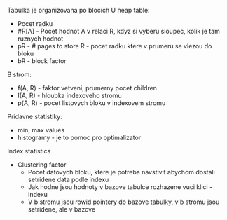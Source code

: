 Tabulka je organizovana po blocich
U heap table:
- Pocet radku
- \#R[A] - Pocet hodnot A v relaci R, kdyz si vyberu sloupec, kolik je tam ruznych hodnot
- pR - \# pages to store R - pocet radku ktere v prumeru se vlezou do bloku
- bR - block factor

B strom:
- f(A, R) - faktor vetveni, prumerny pocet children
- I(A, R) - hloubka indexoveho stromu
- p(A, R) - pocet listovych bloku v indexovem stromu

Pridavne statistiky:
- min, max values
- histogramy - je to pomoc pro optimalizator

Index statistics
- Clustering factor
	- Pocet datovych bloku, ktere je potreba navstivit abychom dostali setridene data podle indexu
	- Jak hodne jsou hodnoty v bazove tabulce rozhazene vuci klici - indexu
	- V b stromu jsou rowid pointery do bazove tabulky, v b stromu jsou setridene, ale v bazove
